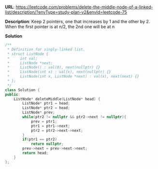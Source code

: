 
**URL**: https://leetcode.com/problems/delete-the-middle-node-of-a-linked-list/description/?envType=study-plan-v2&envId=leetcode-75

**Description**: Keep 2 pointers, one that increases by 1 and the other by 2. When the first pointer is at n/2, the 2nd one will be at n

**Solution**
```C++
/**
 * Definition for singly-linked list.
 * struct ListNode {
 *     int val;
 *     ListNode *next;
 *     ListNode() : val(0), next(nullptr) {}
 *     ListNode(int x) : val(x), next(nullptr) {}
 *     ListNode(int x, ListNode *next) : val(x), next(next) {}
 * };
 */
class Solution {
public:
    ListNode* deleteMiddle(ListNode* head) {
        ListNode* ptr1 = head;
        ListNode* ptr2 = head;
        ListNode* prev;
        while(ptr2 != nullptr && ptr2->next != nullptr){
            prev = ptr1;
            ptr1 = ptr1->next;
            ptr2 = ptr2->next->next;
        }
        if(ptr1 == ptr2)
            return nullptr;
        prev->next = prev->next->next;
        return head;
    }
};
```